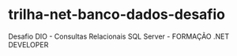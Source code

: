 # trilha-net-banco-dados-desafio
Desafio DIO - Consultas Relacionais SQL Server - FORMAÇÃO .NET DEVELOPER
